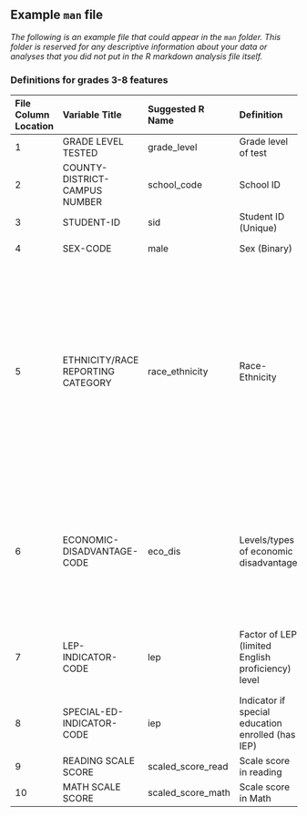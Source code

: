 ## Example `man` file

*The following is an example file that could appear in the `man` folder. This folder is reserved for any descriptive information about your data or analyses that you did not put in the R markdown analysis file itself.*

### Definitions for grades 3-8 features

| File Column Location | Variable Title                   | Suggested R Name |Definition            | Type       | Range/Key               |
| :-----               | :--------------                  | :-------         | :----------          | :------    | :---------------------- |
| 1                  | GRADE LEVEL TESTED               | grade_level      | Grade level of test  | Numeric    | 03-08|
| 2                 | COUNTY-DISTRICT-CAMPUS NUMBER    | school_code      | School ID            | Numeric    | NA                      |
| 3                | STUDENT-ID                       | sid              | Student ID (Unique)  | Numeric    | NA                      |
| 4                | SEX-CODE                         | male             | Sex (Binary)         | Factor     | M = Male <br> F = Female|
| 5                   |ETHNICITY/RACE REPORTING CATEGORY | race_ethnicity        | Race-Ethnicity       | Factor   | H = Hispanic/Latino <br> I = American Indian or Alaska Native <br> A = Asian <br> B = Black or African American <br> P = Native Hawaiian or Other Pacific Islander <br> W= White <br> T = Two or More Races <br> N = No Information Provided|
| 6             | ECONOMIC-DISADVANTAGE-CODE       | eco_dis          | Levels/types of economic disadvantage | Factor | 1 = Eligible for free meals under the National School Lunch and Child Nutrition Program <br> 0 = Not identified as economically disadvantaged|
| 7             | LEP-INDICATOR-CODE               | lep              | Factor of LEP (limited English proficiency) level  | Factor     | 1 = Student is currently identified as LEP <br>  0 = Non-LEP student |
| 8            | SPECIAL-ED-INDICATOR-CODE        | iep             | Indicator if special education enrolled (has IEP) | Indicator | 1 = Yes <br> 0 = No |
| 9   | READING SCALE SCORE    | scaled_score_read | Scale score in reading   | Numeric  | NA |
| 10   | MATH SCALE SCORE    | scaled_score_math | Scale score in Math   | Numeric  | NA |
